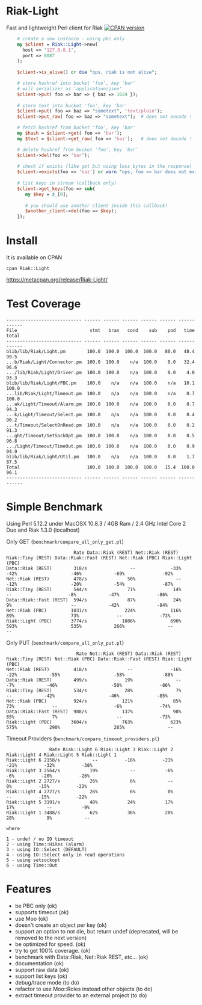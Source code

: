 Riak-Light
==========

Fast and lightweight Perl client for Riak [![CPAN version](https://badge.fury.io/pl/Riak-Light.png)](http://badge.fury.io/pl/Riak-Light)

```perl
    # create a new instance - using pbc only
    my $client = Riak::Light->new(
      host => '127.0.0.1',
      port => 8087
    );
    
    $client->is_alive() or die "ops, riak is not alive";

    # store hashref into bucket 'foo', key 'bar'
    # will serializer as 'application/json'
    $client->put( foo => bar => { baz => 1024 });
    
    # store text into bucket 'foo', key 'bar' 
    $client->put( foo => baz => "sometext", 'text/plain');
    $client->put_raw( foo => baz => "sometext");  # does not encode !

    # fetch hashref from bucket 'foo', key 'bar'
    my $hash = $client->get( foo => 'bar');
    my $text = $client->get_raw( foo => 'baz');   # does not decode !

    # delete hashref from bucket 'foo', key 'bar'
    $client->del(foo => 'bar');
    
    # check if exists (like get but using less bytes in the response)
    $client->exists(foo => 'baz') or warn "ops, foo => bar does not exist";
    
    # list keys in stream (callback only)
    $client->get_keys(foo => sub{
       my $key = $_[0];
       
       # you should use another client inside this callback!
       $another_client->del(foo => $key);
    });
```

Install
=======

It is available on CPAN

    cpan Riak::Light
    
https://metacpan.org/release/Riak-Light/

Test Coverage
=============

    ---------------------------- ------ ------ ------ ------ ------ ------ ------
    File                           stmt   bran   cond    sub    pod   time  total
    ---------------------------- ------ ------ ------ ------ ------ ------ ------
    blib/lib/Riak/Light.pm        100.0  100.0  100.0  100.0   80.0   48.4   99.5
    ...b/Riak/Light/Connector.pm  100.0  100.0    n/a  100.0    0.0   32.4   96.6
    .../lib/Riak/Light/Driver.pm  100.0  100.0    n/a  100.0    0.0    4.0   93.3
    blib/lib/Riak/Light/PBC.pm    100.0    n/a    n/a  100.0    n/a   10.1  100.0
    ...lib/Riak/Light/Timeout.pm  100.0    n/a    n/a  100.0    n/a    0.7  100.0
    ...ak/Light/Timeout/Alarm.pm  100.0  100.0    n/a  100.0    0.0    0.7   94.3
    ...k/Light/Timeout/Select.pm  100.0    n/a    n/a  100.0    0.0    0.4   90.2
    ...t/Timeout/SelectOnRead.pm  100.0    n/a    n/a  100.0    0.0    0.2   91.3
    ...ght/Timeout/SetSockOpt.pm  100.0  100.0    n/a  100.0    0.0    0.5   96.8
    .../Light/Timeout/TimeOut.pm  100.0  100.0    n/a  100.0    0.0    0.9   94.9
    blib/lib/Riak/Light/Util.pm   100.0    n/a    n/a  100.0    0.0    1.7   87.5
    Total                         100.0  100.0  100.0  100.0   15.4  100.0   96.1
    ---------------------------- ------ ------ ------ ------ ------ ------ ------


Simple Benchmark
================

Using Perl 5.12.2 under MacOSX 10.8.3 / 4GB Ram / 2.4 GHz Intel Core 2 Duo and Riak 1.3.0 (localhost)

Only GET (`benchmark/compare_all_only_get.pl`)
 
                             Rate Data::Riak (REST) Net::Riak (REST) Riak::Tiny (REST) Data::Riak::Fast (REST) Net::Riak (PBC) Riak::Light (PBC)
    Data::Riak (REST)        318/s                --             -33%              -42%                    -46%            -69%              -92%
    Net::Riak (REST)         478/s               50%               --              -12%                    -20%            -54%              -87%
    Riak::Tiny (REST)        544/s               71%              14%                --                     -8%            -47%              -86%
    Data::Riak::Fast (REST)  594/s               87%              24%                9%                      --            -42%              -84%
    Net::Riak (PBC)         1031/s              224%             116%               89%                     73%              --              -73%
    Riak::Light (PBC)       3774/s             1086%             690%              593%                    535%            266%                --               --
 
Only PUT (`benchmark/compare_all_only_put.pl`)

                              Rate Net::Riak (REST) Data::Riak (REST) Riak::Tiny (REST) Net::Riak (PBC) Data::Riak::Fast (REST) Riak::Light (PBC)
    Net::Riak (REST)         418/s               --              -16%              -22%            -55%                    -58%              -88%
    Data::Riak (REST)        499/s              19%                --               -7%            -46%                    -50%              -86%
    Riak::Tiny (REST)        534/s              28%                7%                --            -42%                    -46%              -85%
    Net::Riak (PBC)          924/s             121%               85%               73%              --                     -6%              -74%
    Data::Riak::Fast (REST)  988/s             137%               98%               85%              7%                      --              -73%
    Riak::Light (PBC)       3604/s             763%              623%              575%            290%                    265%                --

Timeout Providers (`benchmark/compare_timeout_providers.pl`)

                    Rate Riak::Light 6 Riak::Light 3 Riak::Light 2 Riak::Light 4 Riak::Light 5 Riak::Light 1
    Riak::Light 6 2158/s            --          -16%          -21%          -21%          -32%          -38%
    Riak::Light 3 2564/s           19%            --           -6%           -6%          -20%          -26%
    Riak::Light 2 2727/s           26%            6%            --            0%          -15%          -22%
    Riak::Light 4 2727/s           26%            6%            0%            --          -15%          -22%
    Riak::Light 5 3191/s           48%           24%           17%           17%            --           -9%
    Riak::Light 1 3488/s           62%           36%           28%           28%            9%            --

    where

    1 - undef / no IO timeout
    2 - using Time::HiRes (alarm)
    3 - using IO::Select (DEFAULT)
    4 - using IO::Select only in read operations
    5 - using setsockopt
    6 - using Time::Out

Features
========

* be PBC only (ok)
* supports timeout (ok)
* use Moo (ok)
* doesn't create an object per key (ok)
* support an option to not die, but return undef (deprecated, will be removed to the next version)
* be optimized for speed. (ok)
* try to get 100% coverage. (ok)
* benchmark with Data::Riak, Net::Riak REST, etc... (ok)
* documentation (ok)
* support raw data (ok)
* support list keys (ok)
* debug/trace mode (to do)
* refactor to use Moo::Roles instead other objects (to do)
* extract timeout provider to an external project (to do)
